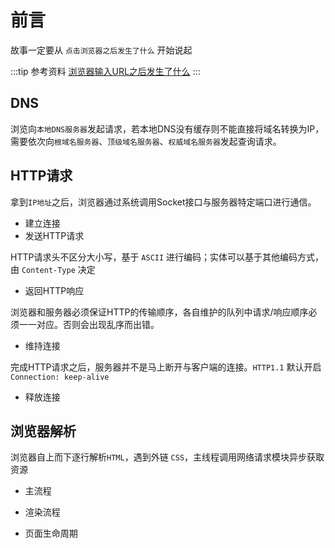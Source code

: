 # 前言

故事一定要从 `点击浏览器之后发生了什么` 开始说起


:::tip 参考资料
[浏览器输入URL之后发生了什么](https://zhuanlan.zhihu.com/p/43369093)
:::

## DNS

浏览向`本地DNS服务器`发起请求，若本地DNS没有缓存则不能直接将域名转换为IP，需要依次向`根域名服务器`、`顶级域名服务器`、`权威域名服务器`发起查询请求。

## HTTP请求

拿到`IP地址`之后，浏览器通过系统调用Socket接口与服务器特定端口进行通信。

- 建立连接
- 发送HTTP请求

HTTP请求头不区分大小写，基于 `ASCII` 进行编码；实体可以基于其他编码方式，由 `Content-Type` 决定

- 返回HTTP响应

浏览器和服务器必须保证HTTP的传输顺序，各自维护的队列中请求/响应顺序必须一一对应。否则会出现乱序而出错。

- 维持连接

完成HTTP请求之后，服务器并不是马上断开与客户端的连接。`HTTP1.1` 默认开启 `Connection: keep-alive`

- 释放连接

## 浏览器解析

浏览器自上而下逐行解析`HTML`，遇到外链 `CSS`，主线程调用网络请求模块异步获取资源

- 主流程

- 渲染流程

- 页面生命周期